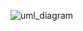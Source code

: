 ![uml_diagram](https://user-images.githubusercontent.com/78586224/121787179-503f6c00-cbcd-11eb-9082-4ef422851412.png)
